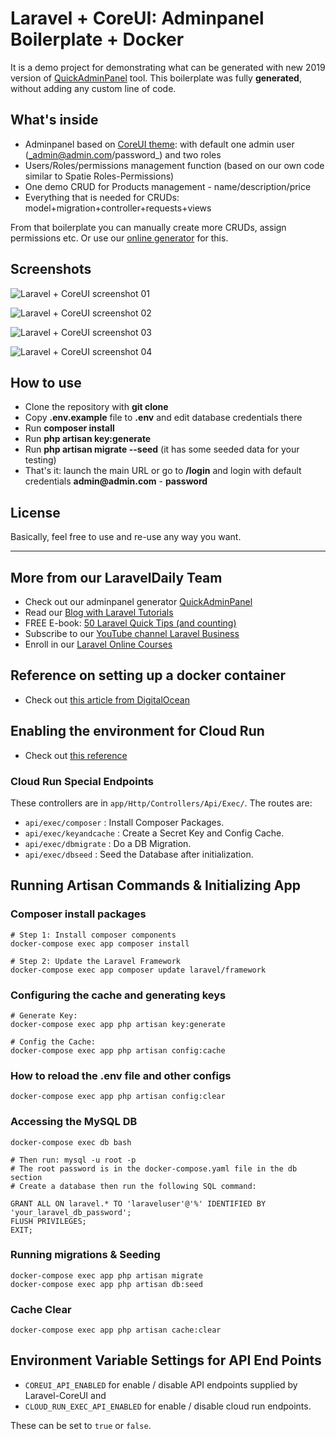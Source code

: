 # Laravel + CoreUI: Adminpanel Boilerplate + Docker

It is a demo project for demonstrating what can be generated with new 2019 version of [QuickAdminPanel](https://2019.quickadminpanel.com) tool. This boilerplate was fully __generated__, without adding any custom line of code.

## What's inside

- Adminpanel based on [CoreUI theme](https://coreui.io/): with default one admin user (_admin@admin.com/password_) and two roles
- Users/Roles/permissions management function (based on our own code similar to Spatie Roles-Permissions)
- One demo CRUD for Products management - name/description/price
- Everything that is needed for CRUDs: model+migration+controller+requests+views

From that boilerplate you can manually create more CRUDs, assign permissions etc. Or use our [online generator](https://2019.quickadminpanel.com) for this.

## Screenshots

![Laravel + CoreUI screenshot 01](https://laraveldaily.com/wp-content/uploads/2019/04/Screen-Shot-2019-04-17-at-5.49.46-AM.png)

![Laravel + CoreUI screenshot 02](https://laraveldaily.com/wp-content/uploads/2019/04/Screen-Shot-2019-04-17-at-5.51.26-AM.png)

![Laravel + CoreUI screenshot 03](https://laraveldaily.com/wp-content/uploads/2019/04/Screen-Shot-2019-04-17-at-5.51.10-AM.png)

![Laravel + CoreUI screenshot 04](https://laraveldaily.com/wp-content/uploads/2019/04/Screen-Shot-2019-04-17-at-5.52.03-AM.png)

## How to use

- Clone the repository with __git clone__
- Copy __.env.example__ file to __.env__ and edit database credentials there
- Run __composer install__
- Run __php artisan key:generate__
- Run __php artisan migrate --seed__ (it has some seeded data for your testing)
- That's it: launch the main URL or go to __/login__ and login with default credentials __admin@admin.com__ - __password__

## License

Basically, feel free to use and re-use any way you want.

---

## More from our LaravelDaily Team

- Check out our adminpanel generator [QuickAdminPanel](https://quickadminpanel.com)
- Read our [Blog with Laravel Tutorials](https://laraveldaily.com)
- FREE E-book: [50 Laravel Quick Tips (and counting)](https://laraveldaily.com/free-e-book-40-laravel-quick-tips-and-counting/)
- Subscribe to our [YouTube channel Laravel Business](https://www.youtube.com/channel/UCTuplgOBi6tJIlesIboymGA)
- Enroll in our [Laravel Online Courses](https://laraveldaily.teachable.com/)

## Reference on setting up a docker container

- Check out [this article from DigitalOcean](https://www.digitalocean.com/community/tutorials/how-to-set-up-laravel-nginx-and-mysql-with-docker-compose)

## Enabling the environment for Cloud Run

- Check out [this reference](https://geshan.com.np/blog/2019/10/get-laravel-6-running-on-google-cloud-run-step-by-step-with-ci/)

### Cloud Run Special Endpoints

These controllers are in `app/Http/Controllers/Api/Exec/`. The routes are:

* `api/exec/composer` : Install Composer Packages.
* `api/exec/keyandcache` : Create a Secret Key and Config Cache.
* `api/exec/dbmigrate` : Do a DB Migration.
* `api/exec/dbseed` : Seed the Database after initialization.


## Running Artisan Commands & Initializing App

### Composer install packages

```
# Step 1: Install composer components
docker-compose exec app composer install

# Step 2: Update the Laravel Framework
docker-compose exec app composer update laravel/framework
```

### Configuring the cache and generating keys

```
# Generate Key:
docker-compose exec app php artisan key:generate

# Config the Cache:
docker-compose exec app php artisan config:cache
```

### How to reload the .env file and other configs

```
docker-compose exec app php artisan config:clear
```

### Accessing the MySQL DB

```
docker-compose exec db bash

# Then run: mysql -u root -p
# The root password is in the docker-compose.yaml file in the db section
# Create a database then run the following SQL command:

GRANT ALL ON laravel.* TO 'laraveluser'@'%' IDENTIFIED BY 'your_laravel_db_password';
FLUSH PRIVILEGES;
EXIT;
```

### Running migrations & Seeding

```
docker-compose exec app php artisan migrate
docker-compose exec app php artisan db:seed
```

### Cache Clear

```
docker-compose exec app php artisan cache:clear
```


## Environment Variable Settings for API End Points

* `COREUI_API_ENABLED` for enable / disable API endpoints supplied by Laravel-CoreUI and
* `CLOUD_RUN_EXEC_API_ENABLED`  for enable / disable cloud run endpoints.

These can be set to `true` or `false`.
